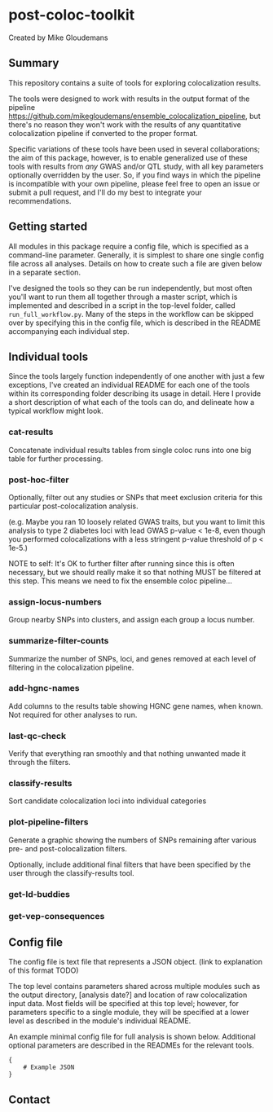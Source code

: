 # post-coloc-toolkit

Created by Mike Gloudemans

## Summary

This repository contains a suite of tools for exploring colocalization results.

The tools were designed to work with results in the output format of the pipeline
https://github.com/mikegloudemans/ensemble_colocalization_pipeline, but there's
no reason they won't work with the results of any quantitative colocalization pipeline 
if converted to the proper format.

Specific variations of these tools have been used in several collaborations; the aim 
of this package, however, is to enable generalized use of these tools with results
from _any_ GWAS and/or QTL study, with all key parameters optionally overridden by the
user. So, if you find ways in which the pipeline is incompatible with your own pipeline,
please feel free to open an issue or submit a pull request, and I'll do my best to
integrate your recommendations.

## Getting started

All modules in this package require a config file, which is specified as a command-line
parameter. Generally, it is simplest to share one single config file across all analyses.
Details on how to create such a file are given below in a separate section.

I've designed the tools so they can be run independently, but most often you'll want to
run them all together through a master script, which is implemented and described in a script in
the top-level folder, called `run_full_workflow.py`. Many of the steps in the workflow can
be skipped over by specifying this in the config file, which is described in the README
accompanying each individual step.


## Individual tools

Since the tools largely function independently of one another with just a few exceptions,
I've created an individual README for each one of the tools within its corresponding folder
describing its usage in detail. Here I provide a short description of what each of the
tools can do, and delineate how a typical workflow might look.

### cat-results

Concatenate individual results tables from single coloc runs into one big table for further
processing.

### post-hoc-filter

Optionally, filter out any studies or SNPs that meet exclusion criteria for this particular
post-colocalization analysis.

(e.g. Maybe you ran 10 loosely related GWAS traits, but you want to limit this analysis to 
type 2 diabetes loci with lead GWAS p-value < 1e-8, even though you performed colocalizations 
with a less stringent p-value threshold of p < 1e-5.)

NOTE to self: It's OK to further filter after running since this is often necessary, but we should 
really make it so that nothing MUST be filtered at this step. This means we need to fix the ensemble
coloc pipeline...

### assign-locus-numbers

Group nearby SNPs into clusters, and assign each group a locus number.

### summarize-filter-counts

Summarize the number of SNPs, loci, and genes removed at each level of
filtering in the colocalization pipeline.

### add-hgnc-names

Add columns to the results table showing HGNC gene names, when known. Not required for other analyses to run.

### last-qc-check

Verify that everything ran smoothly and that nothing unwanted made it through the filters.

### classify-results

Sort candidate colocalization loci into individual categories

### plot-pipeline-filters

Generate a graphic showing the numbers of SNPs remaining after various 
pre- and post-colocalization filters.

Optionally, include additional final filters that have been specified
by the user through the classify-results tool.

### get-ld-buddies

### get-vep-consequences



## Config file

The config file is text file that represents a JSON object. (link to explanation of this format TODO)

The top level contains parameters shared across multiple modules such as the output directory, [analysis date?]
and location of raw colocalization input data. Most fields will be specified at this top level;
however, for parameters specific to a single module, they will be specified at a lower level as
described in the module's individual README.

An example minimal config file for full analysis is shown below. Additional
optional parameters are described in the READMEs for the relevant tools.

```
{
	# Example JSON
}
```


## Contact

